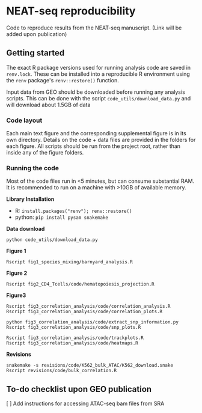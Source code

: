 # NEAT-seq reproducibility
Code to reproduce results from the NEAT-seq manuscript. (Link will be added upon publication)

## Getting started
The exact R package versions used for running analysis code are saved in `renv.lock`. These can be 
installed into a reproducible R environment using the `renv` package's `renv::restore()` function.

Input data from GEO should be downloaded before running any analysis scripts. This can be done
with the script `code_utils/download_data.py` and will download about 1.5GB of data

### Code layout
Each main text figure and the corresponding supplemental figure is in its own directory. Details on the code + data files are provided in the folders for each figure. All scripts should be run from the project root, rather than inside any of the figure folders.

### Running the code
Most of the code files run in <5 minutes, but can consume substantial RAM. It is recommended to run on a machine with >10GB of available memory.

**Library Installation**
- R: `install.packages("renv"); renv::restore()`
- python: `pip install pysam snakemake`

**Data download**
```shell
python code_utils/download_data.py
```

**Figure 1**
```shell
Rscript fig1_species_mixing/barnyard_analysis.R
```
**Figure 2**
```shell
Rscript fig2_CD4_Tcells/code/hematopoiesis_projection.R
```
**Figure3**
```shell
Rscript fig3_correlation_analysis/code/correlation_analysis.R
Rscript fig3_correlation_analysis/code/correlation_plots.R

python fig3_correlation_analysis/code/extract_snp_information.py
Rscript fig3_correlation_analysis/code/snp_plots.R

Rscript fig3_correlation_analysis/code/trackplots.R
Rscript fig3_correlation_analysis/code/heatmaps.R
```

**Revisions**
```shell
snakemake -s revisions/code/K562_bulk_ATAC/K562_download.snake
Rscript revisions/code/bulk_correlation.R
```

## To-do checklist upon GEO publication
[ ] Add instructions for accessing ATAC-seq bam files from SRA 
